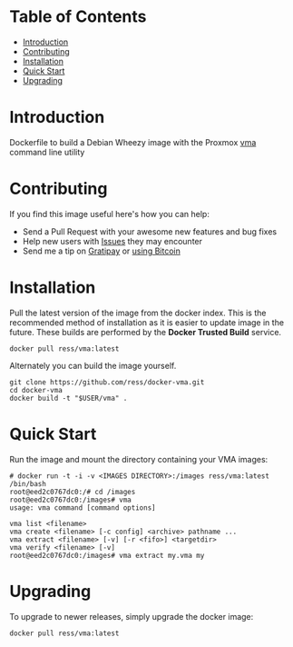 # Table of Contents
- [Introduction](#introduction)
- [Contributing](#contributing)
- [Installation](#installation)
- [Quick Start](#quick-start)
- [Upgrading](#upgrading)

# Introduction

Dockerfile to build a Debian Wheezy image
with the Proxmox [vma](http://pve.proxmox.com/wiki/VMA#Command_line_utility)
command line utility

# Contributing

If you find this image useful here's how you can help:

- Send a Pull Request with your awesome new features and bug fixes
- Help new users with [Issues](https://github.com/akaihola/docker-vma/issues) they may encounter
- Send me a tip on [Gratipay](https://gratipay.com/akaihola/) or [using Bitcoin](https://onename.io/akaihola)

# Installation
Pull the latest version of the image from the docker index. This is the recommended method of installation as it is easier to update image in the future. These builds are performed by the **Docker Trusted Build** service.

```
docker pull ress/vma:latest
```

Alternately you can build the image yourself.

```
git clone https://github.com/ress/docker-vma.git
cd docker-vma
docker build -t "$USER/vma" .
```

# Quick Start
Run the image and mount the directory containing your VMA images:

```
# docker run -t -i -v <IMAGES DIRECTORY>:/images ress/vma:latest /bin/bash
root@eed2c0767dc0:/# cd /images
root@eed2c0767dc0:/images# vma
usage: vma command [command options]

vma list <filename>
vma create <filename> [-c config] <archive> pathname ...
vma extract <filename> [-v] [-r <fifo>] <targetdir>
vma verify <filename> [-v]
root@eed2c0767dc0:/images# vma extract my.vma my
```

# Upgrading

To upgrade to newer releases, simply upgrade the docker image:

```
docker pull ress/vma:latest
```
